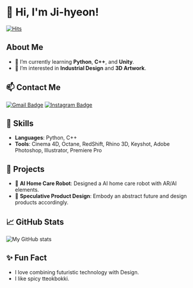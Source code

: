 # 👋 Hi, I'm Ji-hyeon!
[![Hits](https://hits.seeyoufarm.com/api/count/incr/badge.svg?url=https://github.com/MJihyeon/&count_bg=%2379C83D&title_bg=%23555555&icon=github.svg&icon_color=%23E7E7E7&title=hits&edge_flat=false)](https://github.com/MJihyeon)

## About Me
- 🌱 I’m currently learning **Python**, **C++**, and **Unity**.
- 👀 I’m interested in **Industrial Design** and **3D Artwork**.

## 📫 Contact Me
[![Gmail Badge](https://img.shields.io/badge/Gmail-EA4335?style=flat&logo=Gmail&logoColor=white)](mailto:jihyeon9438l@gmail.com)
[![Instagram Badge](https://img.shields.io/badge/Instagram-E4405F?style=flat&logo=Instagram&logoColor=white)](https://www.instagram.com/rn.zzh/)

## 🔧 Skills
- **Languages**: Python, C++
- **Tools**: Cinema 4D, Octane, RedShift, Rhino 3D, Keyshot, Adobe Photoshop, Illustrator, Premiere Pro

## 🌟 Projects
- 🤖 **AI Home Care Robot**: Designed a AI home care robot with AR/AI elements.
- 🎨 **Speculative Product Design**: Embody an abstract future and design products accordingly.

## 📈 GitHub Stats
![My GitHub stats](https://github-readme-stats.vercel.app/api?username=MJihyeon&show_icons=true&theme=tokyonight)

## ✨ Fun Fact
- I love combining futuristic technology with Design.
- I like spicy tteokbokki.
